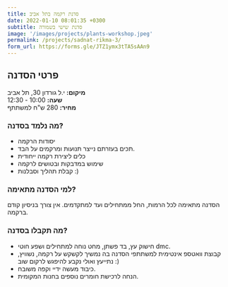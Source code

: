```yaml
---
title: סדנת רקמה בתל אביב
date: 2022-01-10 08:01:35 +0300
subtitle: סדנת שישי בשמורה
image: '/images/projects/plants-workshop.jpeg'
permalink: /projects/sadnat-rikma-3/
form_url: https://forms.gle/JTZ1ymx3tTA5sAAn9
---
```


## פרטי הסדנה

**מיקום:** י.ל גורדון 30, תל אביב  
**שעה:** 10:00 - 12:30  
**מחיר:** 280 ש"ח למשתתף  

### מה נלמד בסדנה?

- יסודות הרקמה
- תכים בעזרתם נייצר תנועות ומרקמים על הבד.
- כלים ליצירת רקמה ייחודית
- שימוש במדבקות ובטושים לרקמה
- קבלת תהליך וסבלנות :)

### למי הסדנה מתאימה?

הסדנה מתאימה לכל הרמות, החל ממתחילים ועד למתקדמים. אין צורך בניסיון קודם ברקמה.

### מה תקבלו בסדנה?

- חישוק עץ, בד פשתן, מחט נוחה למתחילים ושפע חוטי dmc.
- קבוצת וואטספ אינטימית למשתתפי הסדנה בה נמשיך לקשקש על רקמה, נשוויץ, נתייעץ ואולי נקבע להיפגש לרקום שוב :)
- כיבוד מעשה ידיי וקפה משובח.
- הנחה לרכישת חומרים נוספים בחנות המקומית.
